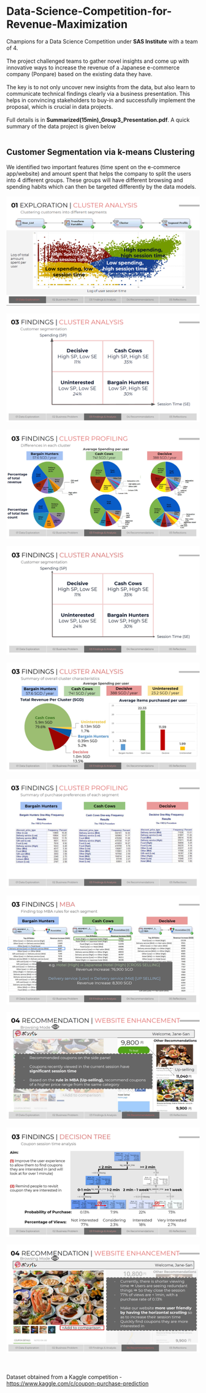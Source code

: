 # Data-Science-Competition-for-Revenue-Maximization
Champions for a Data Science Competition under <b>SAS Institute</b> with a team of 4. <br><br>
The project challenged teams to gather novel insights and come up with innovative ways to increase the revenue of a Japanese e-commerce company (Ponpare) based on the existing data they have.  <br><br>
The key is to not only uncover new insights from the data, but also learn to communicate technical findings clearly via a business presentation. This helps in convincing stakeholders to buy-in and successfully implement the proposal, which is crucial in data projects. <br><br>
Full details is in <b>Summarized(15min)_Group3_Presentation.pdf</b>. A quick summary of the data project is given below
<br><br>

## Customer Segmentation via k-means Clustering
We identified two important features (time spent on the e-commerce app/website) and amount spent that helps the company to split the users into 4 different groups. These groups will have different browsing and spending habits which can then be targeted differently by the data models.
<br><br>
![Clustering](https://github.com/kohjiaxuan/Data-Science-Competition-for-Revenue-Maximization/blob/master/Cluster01.PNG)
<br><br>
![Clustering](https://github.com/kohjiaxuan/Data-Science-Competition-for-Revenue-Maximization/blob/master/Cluster02.PNG)
<br><br>
![Clustering](https://github.com/kohjiaxuan/Data-Science-Competition-for-Revenue-Maximization/blob/master/Cluster03.PNG)
<br><br>
![Clustering](https://github.com/kohjiaxuan/Data-Science-Competition-for-Revenue-Maximization/blob/master/Ponpare03_Clustering.jpg)
<br><br>
![EDA](https://github.com/kohjiaxuan/Data-Science-Competition-for-Revenue-Maximization/blob/master/Ponpare04_EDA.jpg)
<br><br>
![MBA](https://github.com/kohjiaxuan/Data-Science-Competition-for-Revenue-Maximization/blob/master/MBA01.png)
<br><br>
![MBA](https://github.com/kohjiaxuan/Data-Science-Competition-for-Revenue-Maximization/blob/master/Ponpare01_MBA.jpg)
<br><br>
![MBA](https://github.com/kohjiaxuan/Data-Science-Competition-for-Revenue-Maximization/blob/master/Upsell01.PNG)
<br><br>
![Decision_Tree](https://github.com/kohjiaxuan/Data-Science-Competition-for-Revenue-Maximization/blob/master/Ponpare02_DecisionTree.jpg)
<br><br>
![Decision_Tree](https://github.com/kohjiaxuan/Data-Science-Competition-for-Revenue-Maximization/blob/master/Browsing01.PNG)
<br><br>
<br><br>
Dataset obtained from a Kaggle competition - https://www.kaggle.com/c/coupon-purchase-prediction
